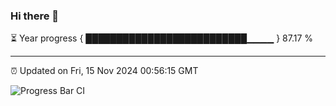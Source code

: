 ### Hi there 👋

⏳ Year progress { ██████████████████████████▁▁▁▁ } 87.17 %

---

⏰ Updated on Fri, 15 Nov 2024 00:56:15 GMT

![Progress Bar CI](https://github.com/code-lakshay/GitHub-Actions-Demo/workflows/Progress%20Bar%20CI/badge.svg)
